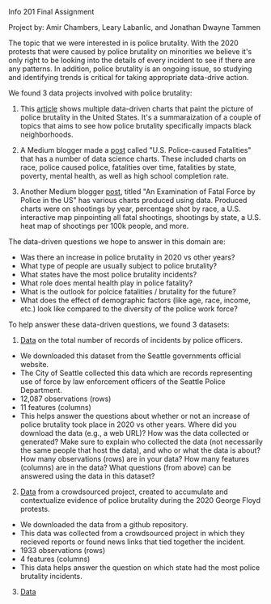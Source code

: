 Info 201 Final Assignment

Project by: Amir Chambers, Leary Labanlic, and Jonathan Dwayne Tammen

The topic that we were interested in is police brutality. With the 2020 protests that were caused by police brutality on minorities we believe it's only right to be looking into the details of every incident to see if there are any patterns. In addition, police brutality is an ongoing issue, so studying and identifying trends is critical for taking appropriate data-drive action.

We found 3 data projects involved with police brutality:

1. This [article](https://www.nature.com/articles/d41586-020-01846-z) shows multiple data-driven charts that paint the picture of police brutality in the United States. It's a summaraization of a couple of topics that aims to see how police brutality specifically impacts black neighborhoods. 

2. A Medium blogger made a [post](https://towardsdatascience.com/exploratory-data-analysis-of-u-s-police-caused-fatalities-fce47a2b7198) called "U.S. Police-caused Fatalities"  that has a number of data science charts. These included charts on race, police caused police, fatalities over time, fatalities by state, poverty, mental health, as well as high school completion rate. 

3. Another Medium blogger [post](https://towardsdatascience.com/an-examination-of-fatal-force-by-police-in-the-us-db897d97085c), titled "An Examination of Fatal Force by Police in the US" has various charts produced using data. Produced charts were on shootings by year, percentage shot by race, a U.S. interactive map pinpointing all fatal shootings, shootings by state, a U.S. heat map of shootings per 100k people, and more. 

The data-driven questions we hope to answer in this domain are:
  - Was there an increase in police brutality in 2020 vs other years?
  - What type of people are usually subject to police brutality? 
  - What states have the most police brutality incidents?  
  - What role does mental health play in police fatality? 
  - What is the outlook for polcice fatalities / brutality for the future? 
  - What does the effect of demographic factors (like age, race, income, etc.) look like compared to the diversity of the police work force?  

To help answer these data-driven questions, we found 3 datasets:

1. [Data](https://data.seattle.gov/Public-Safety/Use-Of-Force/ppi5-g2bj) on the total number of records of incidents by police officers.
  - We downloaded this dataset from the Seattle governments official website.
  - The City of Seattle collected this data which are records representing use of force by law enforcement officers of the Seattle Police Department.
  - 12,087 observations (rows)
  - 11 features (columns)
  - This helps answer the questions about whether or not an increase of police brutality took place in 2020 vs other years.
Where did you download the data (e.g., a web URL)?
How was the data collected or generated? Make sure to explain who collected the data (not necessarily the same people that host the data), and who or what the data is about?
How many observations (rows) are in your data?
How many features (columns) are in the data?
What questions (from above) can be answered using the data in this dataset?

2. [Data](https://github.com/2020PB/police-brutality) from a crowdsourced project, created to accumulate and contextualize evidence of police brutality during the 2020 George Floyd protests.
  - We downloaded the data from a github repository.
  - This data was collected from a crowdsourced project in which they recieved reports or found news links that tied together the incident.
  - 1933 observations (rows)
  - 4 features (columns)
  - This data helps answer the question on which state had the most police brutality incidents.

3. [Data]()
  
  
